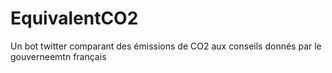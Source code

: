# EquivalentCO2
Un bot twitter comparant des émissions de CO2 aux conseils donnés par le gouverneemtn français

